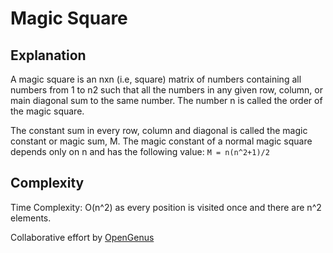 # Magic Square

## Explanation

A magic square is an nxn (i.e, square) matrix of numbers containing all numbers from 1 to n2 such that all the numbers in any given row, column, or main diagonal sum to the same number. The number n is called the order of the magic square.

The constant sum in every row, column and diagonal is called the magic constant or magic sum, M. The magic constant of a normal magic square depends only on n and has the following value:
`M = n(n^2+1)/2`

## Complexity

Time Complexity: O(n^2) as every position is visited once and there are n^2 elements.

Collaborative effort by [OpenGenus](https://github.com/opengenus)
